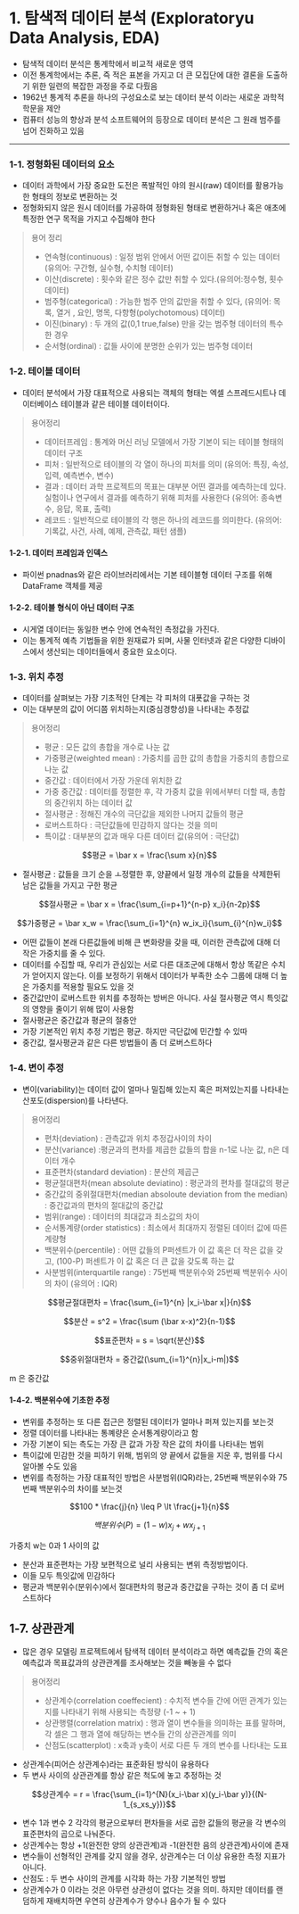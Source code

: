 # 1. 탐색적 데이터 분석 (Exploratoryu Data Analysis, EDA)

- 탐색적 데이터 분석은 통계학에서 비교적 새로운 영역
- 이전 통계학에서는 추론, 즉 적은 표본을 가지고 더 큰 모집단에 대한 결론을 도출하기 위한 일련의 복잡한 과정을 주로 다뤘음
- 1962년 통계적 추론을 하나의 구성요소로 보는 데이터 분석 이라는 새로운 과학적 학문을 제안
- 컴퓨터 성능의 향상과 분석 소프트웨어의 등장으로 데이터 분석은 그 원래 범주를 넘어 진화하고 있음

---

### 1-1. 정형화된 데이터의 요소

- 데이터 과학에서 가장 중요한 도전은 폭발적인 야의 원시(raw) 데이터를 활용가능한 형태의 정보로 변환하는 것
- 정형화되지 않은 원시 데이터를 가공하여 정형화된 형태로 변환하거나 혹은 애초에 특정한 연구 목적을 가지고 수집해야 한다

> 용어 정리
>
> - 연속형(continuous) : 일정 범위 안에서 어떤 값이든 취할 수 있는 데이터 (유의어: 구간형, 실수형, 수치형 데이터)
> - 이산(discrete) : 횟수와 같은 정수 값만 취할 수 있다.(유의어:정수형, 횟수데이터)
> - 범주형(categorical) : 가능한 범주 안의 값만을 취할 수 있다, (유의어: 목록, 열거 , 요인, 명목, 다항형(polychotomous) 데이터)
> - 이진(binary) : 두 개의 값(0,1 true,false) 만을 갖는 범주형 데이터의 특수한 경우
> - 순서형(ordinal) : 값들 사이에 분명한 순위가 있는 범주형 데이터

### 1-2. 테이블 데이터

- 데이터 분석에서 가장 대표적으로 사용되는 객체의 형태는 엑셀 스프레드시트나 데이터베이스 테이블과 같은 테이블 데이터이다.

> 용어정리
>
> - 데이터프레임 : 통계와 머신 러닝 모델에서 가장 기본이 되는 테이블 형태의 데이터 구조
> - 피처 : 일반적으로 테이블의 각 열이 하나의 피처를 의미 (유의어: 특징, 속성, 입력, 예측변수, 변수)
> - 결과 : 데이터 과학 프로젝트의 목표는 대부분 어떤 결과를 예측하는데 있다. 실험이나 연구에서 결과를 예측하기 위해 피처를 사용한다 (유의어: 종속변수, 응답, 목표, 출력)
> - 레코드 : 일반적으로 테이블의 각 행은 하나의 레코드를 의미한다. (유의어: 기록값, 사건, 사례, 예제, 관측값, 패턴 샘플)

#### 1-2-1. 데이터 프레임과 인덱스

- 파이썬 pnadnas와 같은 라이브러리에서는 기본 테이블형 데이터 구조를 위해 DataFrame 객체를 제공

#### 1-2-2. 테이블 형식이 아닌 데이터 구조

- 시게열 데이터는 동일한 변수 안에 연속적인 측정값을 가진다.
- 이는 통계적 예측 기법들을 위한 원재료가 되며, 사물 인터넷과 같은 다양한 디바이스에서 생산되는 데이터들에서 중요한 요소이다.

### 1-3. 위치 추정

- 데이터를 살펴보는 가장 기초적인 단계는 각 피처의 대푯값을 구하는 것
- 이는 대부분의 값이 어디쯤 위치하는지(중심경향성)을 나타내는 추정값

> 용어정리
>
> - 평균 : 모든 값의 총합을 개수로 나눈 값
> - 가중평균(weighted mean) : 가중치를 곱한 값의 총합을 가중치의 총합으로 나눈 값
> - 중간값 : 데이터에서 가장 가운데 위치한 값
> - 가중 중간값 : 데이터를 정렬한 후, 각 가중치 값을 위에서부터 더할 때, 총합의 중간위치 하는 데이터 값
> - 절사평균 : 정해진 개수의 극단값을 제외한 나머지 값들의 평균
> - 로버스트하다 : 극단값들에 민감하지 않다는 것을 의미
> - 특이값 : 대부분의 값과 매우 다른 데이터 값(유의어 : 극단값)

```math
평균 = \bar x = \frac{\sum x}{n}
```

- 절사평균 : 값들을 크기 순을 ㅗ정렬한 후, 양끝에서 일정 개수의 값들을 삭제한뒤 남은 값들을 가지고 구한 평균

```math
절사평균 = \bar x = \frac{\sum_{i=p+1}^{n-p} x_i}{n-2p}
```

```math
가중평균 = \bar x_w = \frac{\sum_{i=1}^{n} w_ix_i}{\sum_{i}^{n}w_i}
```

- 어떤 값들이 본래 다른값들에 비해 큰 변화량을 갖을 때, 이러한 관측값에 대해 더 작은 가중치를 줄 수 있다.
- 데이터를 수집할 때, 우리가 관심있는 서로 다른 대조군에 대해서 항상 똑같은 수치가 얻어지지 않는다. 이를 보정하기 위해서 데이터가 부족한 소수 그룹에 대해 더 높은 가중치를 적용할 필요도 있을 것
- 중간값만이 로버스트한 위치를 추정하는 방버은 아니다. 사실 절사평균 역시 특잇값의 영향을 줄이기 위해 많이 사용함
- 절사평균은 중간값과 평균의 절충안
- 가장 기본적인 위치 추정 기법은 평균. 하지만 극단값에 민간할 수 있따
- 중간값, 절사평균과 같은 다른 방법들이 좀 더 로버스트하다

### 1-4. 변이 추정

- 변이(variability)는 데이터 값이 얼마나 밀집해 있는지 혹은 퍼져있는지를 나타내는 산포도(dispersion)를 나타낸다.

> 용어정리
>
> - 편차(deviation) : 관측값과 위치 추정갑사이의 차이
> - 분산(variance) :평균과의 편차를 제곱한 값들의 합을 n-1로 나눈 값, n은 데이터 개수
> - 표준편차(standard deviation) : 분산의 제곱근
> - 평균절대편차(mean absolute deviatino) : 평군과의 편차를 절대값의 평균
> - 중간값의 중위절대편차(median absoloute deviation from the median) : 중간값과의 편차의 절대값의 중간값
> - 범위(range) : 데이터의 최대값과 최소값의 차이
> - 순서통계량(order statistics) : 최소에서 최대까지 정렬된 데이터 값에 따른 계량형
> - 백분위수(percentile) : 어떤 값들의 P퍼센트가 이 값 혹은 더 작은 값을 갖고, (100-P) 퍼센트가 이 값 혹은 더 큰 값을 갖도록 하는 값
> - 사분범위(interquartile range) : 75번째 백분위수와 25번째 백분위수 사이의 차이 (유의어 : IQR)

```math
평균절대편차 = \frac{\sum_{i=1}^{n} |x_i-\bar x|}{n}
```

```math
분산 = s^2 = \frac{\sum (\bar x-x)^2}{n-1}
```

```math
표준편차 = s = \sqrt{분산}
```

```math
중위절대편차 = 중간값(\sum_{i=1}^{n}|x_i-m|)
```

m 은 중간값

#### 1-4-2. 백분위수에 기초한 추정

- 변위를 추정하는 또 다른 접근은 정렬된 데이터가 얼마나 퍼져 있는지를 보는것
- 정렬 데이터를 나타내는 통꼐량은 순서통계량이라고 함
- 가장 기본이 되는 측도는 가장 큰 값과 가장 작은 값의 차이를 나타내는 범위
- 특이값에 민감한 것을 피하기 위해, 범위의 양 끝에서 값들을 지운 후, 범위를 다시 알아볼 수도 있음
- 변위를 측정하는 가장 대표적인 방법은 사분범위(IQR)라는, 25번째 백분위수와 75번째 백분위수의 차이를 보는것

```math
100 * \frac{j}{n} \leq P \lt \frac{j+1}{n}
```

```math
백분위수(P) = (1-w)x_j + wx_{j+1}
```

가중치 w는 0과 1 사이의 값

- 분산과 표준편차는 가장 보편적으로 널리 사용되는 변위 측정방법이다.
- 이들 모두 특잇값에 민감하다
- 평균과 백분위수(분위수)에서 절대편차의 평균과 중간값을 구하는 것이 좀 더 로버스트하다

## 1-7. 상관관계

- 많은 경우 모델링 프로젝트에서 탐색적 데이터 분석이라고 하면 예측값들 간의 혹은 예측값과 목표값과의 상관관계를 조사해보는 것을 빼놓을 수 없다

> 용어정리
>
> - 상관계수(correlation coeffecient) : 수치적 변수들 간에 어떤 관계가 있는지를 나타내기 위해 사용되는 측정량 (-1 ~ + 1)
> - 상관행렬(correlation matrix) : 행과 열이 변수들을 의미하는 표를 말하며, 각 셀은 그 행과 열에 해당하는 변수들 간의 상관관계를 의미
> - 산점도(scatterplot) : x축과 y축이 서로 다른 두 개의 변수를 나타내는 도표

- 상관계수(피어슨 상관계수)라는 표준화된 방식이 유용하다
- 두 변사 사이의 상관관계를 항상 같은 척도에 놓고 추정하는 것

```math
상관계수 = r = \frac{\sum_{i=1}^{N}(x_i-\bar x)(y_i-\bar y)}{(N-1_{s_xs_y})}
```

- 변수 1과 변수 2 각각의 평균으로부터 편차들을 서로 곱한 값들의 평균을 각 변수의 표준편차의 곱으로 나눠준다.
- 상관계수는 항상 +1(완전한 양의 상관관계)과 -1(완전한 음의 상관관계)사이에 존재
- 변수들이 선형적인 관계를 갖지 않을 경우, 상관계수는 더 이상 유용한 측정 지표가 아니다.
- 산점도 : 두 변수 사이의 관계를 시각화 하는 가장 기본적인 방법
- 상관계수가 0 이라는 것은 아무런 상관성이 없다는 것을 의미. 하지만 데이터를 랜덤하게 재배치하면 우연히 상관계수가 양수나 음수가 될 수 있다
  